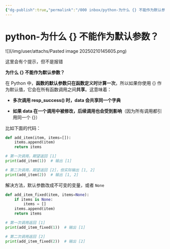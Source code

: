 ```yaml
---
{"dg-publish":true,"permalink":"/000 inbox/python-为什么 {} 不能作为默认参数？/","noteIcon":"2","created":"2025-02-10T14:56:03+08:00","updated":"2025-02-11T22:48:01+08:00"}
---
```



# python-为什么 {} 不能作为默认参数？

![](/img/user/attachs/Pasted image 20250210145605.png)

这里会有个提示，但不是报错

**为什么 {} 不能作为默认参数？**

在 Python 中，**函数的默认参数只在函数定义时计算一次**，所以如果你使用 {} 作为默认值，它会在所有函数调用之间**共享**。这意味着：

- **多次调用 resp_success() 时，data 会共享同一个字典**

- **如果 data 在一个调用中被修改，后续调用也会受到影响**（因为所有调用都引用同一个 {}）

比如下面的代码：

```python
def add_item(item, items=[]):
    items.append(item)
    return items

# 第一次调用，期望返回 [1]
print(add_item(1))  # 输出 [1]

# 第二次调用，期望返回 [2]，但实际输出 [1, 2]
print(add_item(2))  # 输出 [1, 2]
```

解决方法，默认参数改成不可变的变量，或者 `None`

```python
def add_item_fixed(item, items=None):
    if items is None:
        items = []
    items.append(item)
    return items

# 第一次调用返回 [1]
print(add_item_fixed(1))  # 输出 [1]

# 第二次调用返回 [2]
print(add_item_fixed(2))  # 输出 [2]
```
